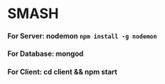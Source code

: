 # SMASH

#### For Server: nodemon `npm install -g nodemon`
#### For Database: mongod
#### For Client: cd client && npm start

